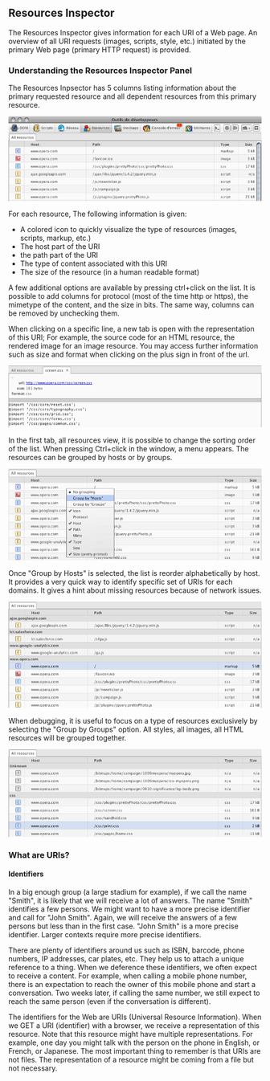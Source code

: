 ## Resources Inspector

The Resources Inspector gives information for each URI of a Web page. An overview of all URI requests (images, scripts, style, etc.) initiated by the primary Web page (primary HTTP request) is provided.

### Understanding the Resources Inspector Panel

The Resources Inpsector has 5 columns listing information about the primary requested resource and all dependent resources from this primary resource. 

![Resource View](img/resource-view.png)

For each resource, The following information is given:

* A colored icon to quickly visualize the type of resources (images, scripts, markup, etc.)
* The host part of the URI
* the path part of the URI
* The type of content associated with this URI
* The size of the resource (in a human readable format)

A few additional options are available by pressing ctrl+click on the list. It is possible to add columns for protocol (most of the time http or https), the mimetype of the content, and the size in bits. The same way, columns can be removed by unchecking them.  

When clicking on a specific line, a new tab is open with the representation of this URI; For example, the source code for an HTML resource, the rendered  image for an image resource. You may access further information such as  size and format when clicking on the plus sign in front of the url. 

![Resource Detail Expand](img/resource-detail-expand.png)

In the first tab, all resources view, it is possible to change the sorting order of the list. When pressing Ctrl+click in the window, a menu appears. The resources can be grouped by hosts or by groups.

![Resource Grouping Opt](img/resource-grouping-opt.png)

Once "Group by Hosts" is selected, the list is reorder alphabetically by host. It provides a very quick way to identify specific set of URIs for each domains. It gives a hint about missing resources because of network issues. 

![Resource By Host](img/resource-by-host.png)

When debugging, it is useful to focus on a type of resources exclusively by selecting the "Group by Groups" option. All styles, all images, all HTML resources will be grouped together.

![Resource By Type](img/resource-by-type.png)

### What are URIs?

#### Identifiers

In a big enough group (a large stadium for example), if we call the name "Smith", it is likely that we will receive a lot of answers. The name "Smith" identifies a few persons. We might want to have a more precise identifier and call for "John Smith". Again, we will receive the answers of a few persons but less than in the first case. "John Smith" is a more precise identifier. Larger contexts require more precise identifiers.  

There are plenty of identifiers around us such as ISBN, barcode, phone numbers, IP addresses, car plates, etc. They help us to attach a unique reference to a thing. When we deference these identifiers, we often expect to receive a content. For example, when calling a mobile phone number, there is an expectation to reach the owner of this mobile phone and start a conversation. Two weeks later, if calling the same number, we still expect to reach the same person (even if the conversation is different).

The identifiers for the Web are URIs (Universal Resource Information).  When we GET a URI (identifier) with a browser, we receive a representation of this resource. Note that this resource might have multiple representations. For example, one day you might talk with the person on the phone in English, or French, or Japanese. The most important thing to remember is that URIs are not files. The representation of a resource might be coming from a file but not necessary.



